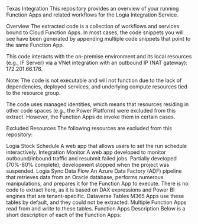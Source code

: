 Texas Integration
This repository provides an overview of your running Function Apps and related workflows for the Logia Integration Service.

Overview
The extracted code is a collection of workflows and services bound to Cloud Function Apps. In most cases, the code snippets you will see have been generated by appending multiple code snippets that point to the same Function App.

This code interacts with the on-premise environment and its local resources (e.g., IF Server) via a VNet integration with an outbound IP (NAT gateway): 172.201.66.176.

Note: The code is not executable and will not function due to the lack of dependencies, deployed services, and underlying compute resources tied to the resource group.

The code uses managed identities, which means that resources residing in other code spaces (e.g., the Power Platform) were excluded from this extract. However, the Function Apps do invoke them in certain cases.

Excluded Resources
The following resources are excluded from this repository:

Logia Stock Schedule
A web app that allows users to set the run schedule interactively.
Integration Monitor
A web app developed to monitor outbound/inbound traffic and resubmit failed jobs.
Partially developed (70%-80% complete); development stopped when the project was suspended.
Logia Sync Data Flow
An Azure Data Factory (ADF) pipeline that retrieves data from an Oracle database, performs numerous manipulations, and prepares it for the Function App to execute.
There is no code to extract here, as it is based on DAX expressions and Power BI engines that are tenant-specific.
Dataverse Tables
M365 Apps use these tables by default, and they could not be extracted.
Multiple Function Apps read from and write to these tables.
Function Apps Description
Below is a short description of each of the Function Apps:

<!-- You can add detailed descriptions of each Function App here, using subheadings and bullet points as needed. -->
